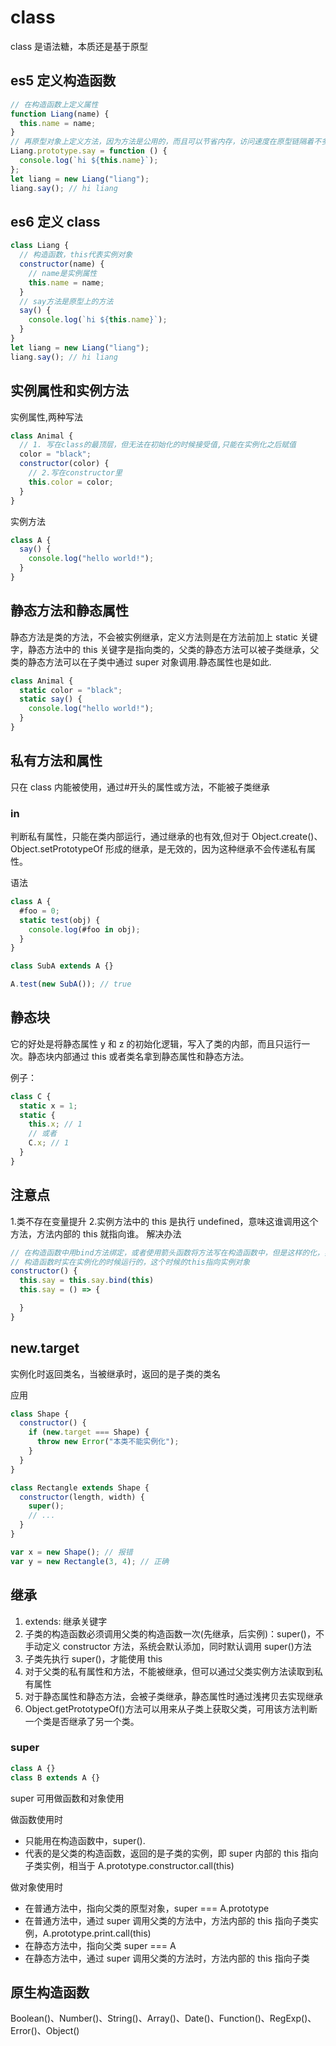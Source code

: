 # class

class 是语法糖，本质还是基于原型

## es5 定义构造函数

```js
// 在构造函数上定义属性
function Liang(name) {
  this.name = name;
}
// 再原型对象上定义方法，因为方法是公用的，而且可以节省内存，访问速度在原型链隔着不多的时候几乎没有区别
Liang.prototype.say = function () {
  console.log(`hi ${this.name}`);
};
let liang = new Liang("liang");
liang.say(); // hi liang
```

## es6 定义 class

```js
class Liang {
  // 构造函数，this代表实例对象
  constructor(name) {
    // name是实例属性
    this.name = name;
  }
  // say方法是原型上的方法
  say() {
    console.log(`hi ${this.name}`);
  }
}
let liang = new Liang("liang");
liang.say(); // hi liang
```

## 实例属性和实例方法

实例属性,两种写法

```js
class Animal {
  // 1. 写在class的最顶层，但无法在初始化的时候接受值,只能在实例化之后赋值
  color = "black";
  constructor(color) {
    // 2.写在constructor里
    this.color = color;
  }
}
```

实例方法

```js
class A {
  say() {
    console.log("hello world!");
  }
}
```

## 静态方法和静态属性

静态方法是类的方法，不会被实例继承，定义方法则是在方法前加上 static 关键字，静态方法中的 this 关键字是指向类的，父类的静态方法可以被子类继承，父类的静态方法可以在子类中通过 super 对象调用.静态属性也是如此.

```js
class Animal {
  static color = "black";
  static say() {
    console.log("hello world!");
  }
}
```

## 私有方法和属性

只在 class 内能被使用，通过#开头的属性或方法，不能被子类继承

### in

判断私有属性，只能在类内部运行，通过继承的也有效,但对于 Object.create()、Object.setPrototypeOf 形成的继承，是无效的，因为这种继承不会传递私有属性。

语法

```js
class A {
  #foo = 0;
  static test(obj) {
    console.log(#foo in obj);
  }
}

class SubA extends A {}

A.test(new SubA()); // true
```

## 静态块

它的好处是将静态属性 y 和 z 的初始化逻辑，写入了类的内部，而且只运行一次。静态块内部通过 this 或者类名拿到静态属性和静态方法。

例子：

```js
class C {
  static x = 1;
  static {
    this.x; // 1
    // 或者
    C.x; // 1
  }
}
```

## 注意点

1.类不存在变量提升 2.实例方法中的 this 是执行 undefined，意味这谁调用这个方法，方法内部的 this 就指向谁。
解决办法

```js
// 在构造函数中用bind方法绑定，或者使用箭头函数将方法写在构造函数中，但是这样的化，实例对象中就有了对应的方法了，这方法就不止存在原型上了
// 构造函数时实在实例化的时候运行的，这个时候的this指向实例对象
constructor() {
  this.say = this.say.bind(this)
  this.say = () => {

  }
}
```

## new.target

实例化时返回类名，当被继承时，返回的是子类的类名

应用

```js
class Shape {
  constructor() {
    if (new.target === Shape) {
      throw new Error("本类不能实例化");
    }
  }
}

class Rectangle extends Shape {
  constructor(length, width) {
    super();
    // ...
  }
}

var x = new Shape(); // 报错
var y = new Rectangle(3, 4); // 正确
```

## 继承

1. extends: 继承关键字
2. 子类的构造函数必须调用父类的构造函数一次(先继承，后实例)：super()，不手动定义 constructor 方法，系统会默认添加，同时默认调用 super()方法
3. 子类先执行 super()，才能使用 this
4. 对于父类的私有属性和方法，不能被继承，但可以通过父类实例方法读取到私有属性
5. 对于静态属性和静态方法，会被子类继承，静态属性时通过浅拷贝去实现继承
6. Object.getPrototypeOf()方法可以用来从子类上获取父类，可用该方法判断一个类是否继承了另一个类。

### super

```js
class A {}
class B extends A {}
```

super 可用做函数和对象使用

做函数使用时

- 只能用在构造函数中，super().
- 代表的是父类的构造函数，返回的是子类的实例，即 super 内部的 this 指向子类实例，相当于 A.prototype.constructor.call(this)

做对象使用时

- 在普通方法中，指向父类的原型对象，super === A.prototype
- 在普通方法中，通过 super 调用父类的方法中，方法内部的 this 指向子类实例，A.prototype.print.call(this)
- 在静态方法中，指向父类 super === A
- 在静态方法中，通过 super 调用父类的方法时，方法内部的 this 指向子类

## 原生构造函数

Boolean()、Number()、String()、Array()、Date()、Function()、RegExp()、Error()、Object()
